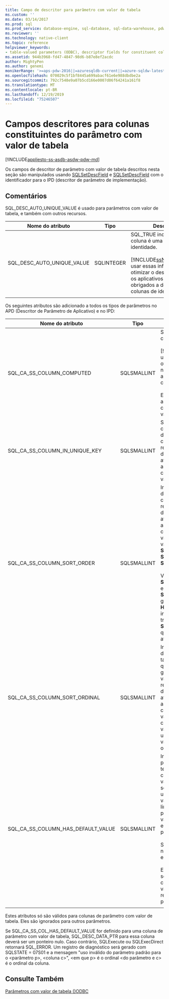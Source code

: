 ```yaml
---
title: Campo de descritor para parâmetro com valor de tabela
ms.custom: ''
ms.date: 03/14/2017
ms.prod: sql
ms.prod_service: database-engine, sql-database, sql-data-warehouse, pdw
ms.reviewer: ''
ms.technology: native-client
ms.topic: reference
helpviewer_keywords:
- table-valued parameters (ODBC), descriptor fields for constituent columns
ms.assetid: 944b3968-fd47-4847-98d6-b87e8ef2acdc
author: MightyPen
ms.author: genemi
monikerRange: '>=aps-pdw-2016||=azuresqldb-current||=azure-sqldw-latest||>=sql-server-2016||=sqlallproducts-allversions||>=sql-server-linux-2017||=azuresqldb-mi-current'
ms.openlocfilehash: 070029c5f1bf8445a699abacf61e6e988dbdbe2a
ms.sourcegitcommit: 792c7548e9a07b5cd166e0007d06f64241a161f8
ms.translationtype: MT
ms.contentlocale: pt-BR
ms.lasthandoff: 12/19/2019
ms.locfileid: "75246507"
---
```

# <a name="descriptor-fields-for-table-valued-parameter-constituent-columns"></a>Campos descritores para colunas constituintes do parâmetro com valor de tabela
[!INCLUDE[appliesto-ss-asdb-asdw-pdw-md](../../includes/appliesto-ss-asdb-asdw-pdw-md.md)]

  Os campos de descritor de parâmetro com valor de tabela descritos nesta seção são manipulados usando [SQLSetDescField](../../relational-databases/native-client-odbc-api/sqlsetdescfield.md) e [SQLSetDescField](../../relational-databases/native-client-odbc-api/sqlsetdescfield.md) com o identificador para o IPD (descritor de parâmetro de implementação).  
  
## <a name="remarks"></a>Comentários  
 SQL_DESC_AUTO_UNIQUE_VALUE é usado para parâmetros com valor de tabela, e também com outros recursos.  
  
|Nome do atributo|Tipo|Descrição|  
|--------------------|----------|-----------------|  
|SQL_DESC_AUTO_UNIQUE_VALUE|SQLINTEGER|SQL_TRUE indica que esta coluna é uma coluna de identidade.<br /><br /> [!INCLUDE[ssNoVersion](../../includes/ssnoversion-md.md)]pode usar essas informações para otimizar o desempenho, mas os aplicativos não são obrigados a defini-lo para colunas de identidade.|  
||||

 Os seguintes atributos são adicionado a todos os tipos de parâmetros no APD (Descritor de Parâmetro de Aplicativo) e no IPD:  
  
|Nome do atributo|Tipo|Descrição|  
|--------------------|----------|-----------------|  
|SQL_CA_SS_COLUMN_COMPUTED|SQLSMALLINT|SQL_TRUE indica que essa coluna é computada.<br /><br /> [!INCLUDE[ssNoVersion](../../includes/ssnoversion-md.md)]pode usar essas informações para otimizar o desempenho, mas não é necessário que os aplicativos a definam para colunas computadas.<br /><br /> Este atributo é ignorado para associações que não são colunas de parâmetro com valor de tabela.|  
|SQL_CA_SS_COLUMN_IN_UNIQUE_KEY|SQLSMALLINT|SQL_TRUE indica que uma coluna de parâmetro com valor de tabela participa de uma chave exclusiva. Isto pode resultar em melhor desempenho de consulta. Este atributo é ignorado para associações que não são colunas de parâmetro com valor de tabela.|  
|SQL_CA_SS_COLUMN_SORT_ORDER|SQLSMALLINT|Indica a ordem de classificação de uma coluna de parâmetro com valor de tabela. Isto pode resultar em melhor desempenho de consulta. Este atributo é ignorado para associações que não são colunas de parâmetro com valor de tabela. Os seguintes valores são possíveis: <br />**SQL_SS_ASCENDING_ORDER**<br />**SQL_SS_DESCENDING_ORDER**<br />**SQL_SS_ORDER_UNSPECIFIED**<br /><br /> Valores diferentes de **SQL_SS_ASCENDING_ORDER** e **SQL_SS_DESCENDING_ORDER** geram um erro com **SQLSTATE HY024** e ' valor de atributo inválido ' da mensagem e são tratados como **SQL_SS_ORDER_UNSPECIFIED**, que é o valor padrão para esse atributo.|  
|SQL_CA_SS_COLUMN_SORT_ORDINAL|SQLSMALLINT|Indica o ordinal de uma coluna de parâmetro com valor de tabela no conjunto de colunas que definem a ordenação global para um parâmetro com valor de tabela. Isto pode resultar em melhor desempenho de consulta. Este atributo é ignorado para associações que não são colunas de parâmetro com valor de tabela. Ordinais de classificação iniciam em 1. Um valor 0, o padrão, indica que uma coluna de parâmetro com valor de tabela não tem ordenação de coluna.|  
|SQL_CA_SS_COLUMN_HAS_DEFAULT_VALUE|SQLSMALLINT|Indica se todas as linhas no parâmetro com valor de tabela terão o valor padrão para esta coluna. Para parâmetros com valor de tabela, não é possível selecionar o valor padrão em uma base linha por linha. Um valor SQL_FALSE indica que as linhas terão valores não padrão. Este é o padrão. Um valor SQL_TRUE indica que esta coluna terá valores padrão para todas as linhas.<br /><br /> Se definido como SQL_TRUE, nenhum dos dados será enviado ao servidor.<br /><br /> Este campo também poderá ser usado com identidade ou colunas computadas se os valores de coluna não forem requeridos para processamento de servidor.|  
||||

 Estes atributos só são válidos para colunas de parâmetro com valor de tabela. Eles são ignorados para outros parâmetros.  
  
 Se SQL_CA_SS_COL_HAS_DEFAULT_VALUE for definido para uma coluna de parâmetro com valor de tabela, SQL_DESC_DATA_PTR para essa coluna deverá ser um ponteiro nulo. Caso contrário, SQLExecute ou SQLExecDirect retornará SQL_ERROR. Um registro de diagnóstico será gerado com SQLSTATE = 07S01 e a mensagem "uso inválido do parâmetro padrão para o \<parâmetro p>, \<coluna c>", \<em que p> é o ordinal \<do parâmetro e c> é o ordinal da coluna.  
  
## <a name="see-also"></a>Consulte Também  
 [Parâmetros com valor de tabela &#40;&#41;ODBC](../../relational-databases/native-client-odbc-table-valued-parameters/table-valued-parameters-odbc.md)  
  
  
